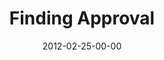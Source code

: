 ---
layout: message
category: message
series: "A Place at the Table"
title: "Finding Approval"
date: 2012-02-25-00-00
message_id: 715
audio: "http://s3.amazonaws.com/crossroads-media/media/legacy/mp3/placeatthetable_03.mp3"
audio-duration: "37:54"
program: "http://s3.amazonaws.com/crossroads-media/media/legacy/documents/02_25-26_12Program.pdf"
description: "Brian Tome talks about our need for approval."
video: "https://s3.amazonaws.com/crossroadsvideomessages/placeatthetable_03.mp4"
video-duration: "37:59"
video-image: "http://s3.amazonaws.com/crossroads-media/images/legacy/content/placeatthetable_03_still.jpg"
explicit: "N"
---